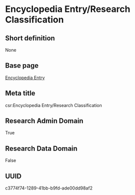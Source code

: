 # Encyclopedia Entry/Research Classification
## Short definition
None
## Base page
[Encyclopedia Entry](../../Objects/Encyclopedia%20Entry.md)
## Meta title
csr:Encyclopedia Entry/Research Classification
## Research Admin Domain
True
## Research Data Domain
False
## UUID
c3774f74-1289-41bb-b9fd-ade00dd98af2
